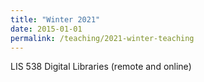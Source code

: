 ```yaml
---
title: "Winter 2021"
date: 2015-01-01
permalink: /teaching/2021-winter-teaching
---
```


LIS 538 Digital Libraries (remote and online)
